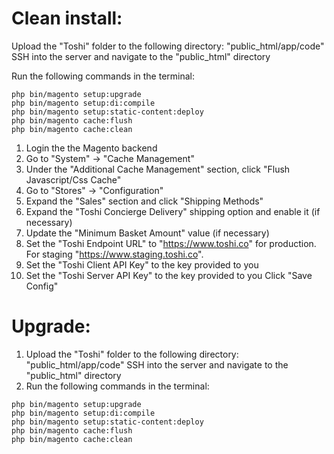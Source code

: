 # Clean install:
Upload the "Toshi" folder to the following directory: "public_html/app/code"
SSH into the server and navigate to the "public_html" directory

Run the following commands in the terminal:

```
php bin/magento setup:upgrade
php bin/magento setup:di:compile
php bin/magento setup:static-content:deploy
php bin/magento cache:flush
php bin/magento cache:clean
```

1. Login the the Magento backend
2. Go to "System" -> "Cache Management"
3. Under the "Additional Cache Management" section, click "Flush Javascript/Css Cache"
4. Go to "Stores" -> "Configuration"
5. Expand the "Sales" section and click "Shipping Methods"
6. Expand the "Toshi Concierge Delivery" shipping option and enable it (if necessary)
7. Update the "Minimum Basket Amount" value (if necessary)
8. Set the "Toshi Endpoint URL" to "https://www.toshi.co" for production. For staging "https://www.staging.toshi.co".
9. Set the "Toshi Client API Key" to the key provided to you
10. Set the "Toshi Server API Key" to the key provided to you
Click "Save Config"


# Upgrade:
1. Upload the "Toshi" folder to the following directory: "public_html/app/code"
SSH into the server and navigate to the "public_html" directory
2. Run the following commands in the terminal:
```
php bin/magento setup:upgrade
php bin/magento setup:di:compile
php bin/magento setup:static-content:deploy
php bin/magento cache:flush
php bin/magento cache:clean
```
